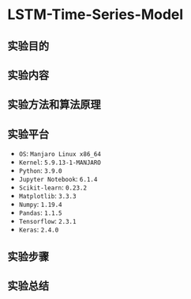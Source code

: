 # LSTM-Time-Series-Model

## 实验目的

## 实验内容

## 实验方法和算法原理

## 实验平台

- `OS`: `Manjaro Linux x86_64`
- `Kernel`: `5.9.13-1-MANJARO`
- `Python`: `3.9.0`
- `Jupyter Notebook`: `6.1.4`
- `Scikit-learn`: `0.23.2`
- `Matplotlib`: `3.3.3`
- `Numpy`: `1.19.4`
- `Pandas`: `1.1.5`
- `Tensorflow`: `2.3.1`
- `Keras`: `2.4.0`

## 实验步骤

## 实验总结

